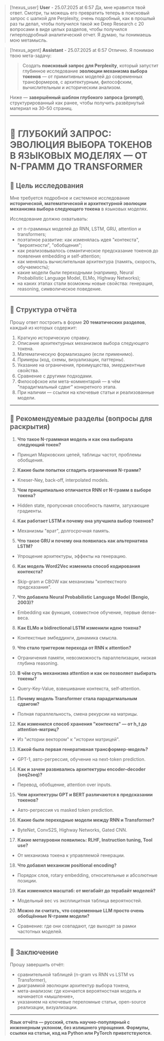 >[!nexus_user] **User** - 25.07.2025 at 6:57
> Да, мне нравится твой ответ. Смотри, ты можешь его превратить теперь в поисковый запрос с шапкой для Perplexity, очень подробный, как в прошлый раз ты делал, чтобы получился такой же Deep Research с 20 вопросами в виде целых разделов, чтобы получился гиперподробный аналитический отчет. Я думаю, ты понимаешь мою метамысль.
<!-- UID: d9737c1a-8fbc-4e74-a41d-41c5b8c08a8c -->




>[!nexus_agent] **Assistant** - 25.07.2025 at 6:57
> Отлично. Я понимаю твою мета-задачу: 
> > Создать **поисковый запрос для Perplexity**, который запустит глубинное исследование **эволюции механизма выбора токенов** — от примитивных моделей до современных трансформеров, с архитектурным, философским, вычислительным и историческим анализом.
> 
> Ниже — **завершённый шаблон глубокого запроса (prompt)**, структурированный как ранее, чтобы получить развёрнутый материал на 30–50 страниц.
> 
> ---
> 
> # 🧠 **ГЛУБОКИЙ ЗАПРОС: ЭВОЛЮЦИЯ ВЫБОРА ТОКЕНОВ В ЯЗЫКОВЫХ МОДЕЛЯХ — ОТ N-ГРАММ ДО TRANSFORMER**
> 
> ## 📌 **Цель исследования**
> 
> Мне требуется подробное и системное исследование **исторической, математической и архитектурной эволюции механизма выбора следующего токена** в языковых моделях.
> 
> Исследование должно охватывать:
> - от n-граммных моделей до RNN, LSTM, GRU, attention и transformers;
> - поэтапное развитие: как изменялась идея "контекста", "вероятности", "обобщения";
> - как реализовывалось семантическое предсказание токенов до появления embedding и self-attention;
> - как менялась вычислительная архитектура (память, скорость, обучаемость);
> - какие модели были переходными (например, Neural Probabilistic Language Model, ELMo, Highway Networks);
> - на каких этапах стали возможны новые свойства: генерация, reasoning, символическое поведение.
> 
> ---
> 
> ## 📐 **Структура отчёта**
> 
> Прошу ответ построить в форме **20 тематических разделов**, каждый из которых содержит:
> 
> 1. Краткую историческую справку.
> 2. Описание архитектурных механизмов выбора следующего токена.
> 3. Математическую формализацию (если применимо).
> 4. Примеры (код, схемы, визуализации, паттерны).
> 5. Указание на ограничения, преимущества, эмерджентные свойства.
> 6. Сравнение с другими подходами.
> 7. Философское или мета-комментарий — в чём "парадигмальный сдвиг" конкретного этапа.
> 8. При наличии — ссылки на ключевые статьи и реализованные модели.
> 
> ---
> 
> ## 🧩 **Рекомендуемые разделы (вопросы для раскрытия)**
> 
> 1. **Что такое N-граммная модель и как она выбирала следующий токен?**
>  - Принцип Марковских цепей, таблицы частот, проблемы обобщения.
> 
> 2. **Какие были попытки сгладить ограничения N-грамм?**
>  - Kneser-Ney, back-off, interpolated models.
> 
> 3. **Чем принципиально отличается RNN от N-грамм в выборе токена?**
>  - Hidden state, пропускная способность памяти, затухающие градиенты.
> 
> 4. **Как работает LSTM и почему она улучшила выбор токенов?**
>  - Механизмы "врат", долгосрочная память.
> 
> 5. **Что такое GRU и почему она появилась как альтернатива LSTM?**
>  - Упрощение архитектуры, эффекты на генерацию.
> 
> 6. **Как модель Word2Vec изменила способ кодирования контекста?**
>  - Skip-gram и CBOW как механизмы "контекстного предсказания".
> 
> 7. **Что добавила Neural Probabilistic Language Model (Bengio, 2003)?**
>  - Embedding как функция, совместное обучение, первые dense-веса.
> 
> 8. **Как ELMo и bidirectional LSTM изменили идею токена?**
>  - Контекстные эмбеддинги, динамика смысла.
> 
> 9. **Что стало триггером перехода от RNN к attention?**
>  - Ограничения памяти, невозможность параллелизации, низкая глубина reasoning.
> 
> 10. **В чём суть механизма attention и как он позволяет выбирать токены?**
>  - Query-Key-Value, взвешивание контекста, self-attention.
> 
> 11. **Почему модель Transformer стала парадигмальным сдвигом?**
>  - Полная параллельность, смена рекурсии на матрицы.
> 
> 12. **Как изменился способ хранения "контекста" — от h_t до attention-матриц?**
>  - Из "истории вектором" к "истории матрицей".
> 
> 13. **Какой была первая генеративная трансформер-модель?**
>  - GPT-1, авто-регрессия, обучение на next-token prediction.
> 
> 14. **Как и зачем развивались архитектуры encoder–decoder (seq2seq)?**
>  - Перевод, обобщение, attention over inputs.
> 
> 15. **Чем архитектуры GPT и BERT различаются в предсказании токенов?**
>  - Авто-регрессия vs masked token prediction.
> 
> 16. **Какие были переходные модели между RNN и Transformer?**
>  - ByteNet, ConvS2S, Highway Networks, Gated CNN.
> 
> 17. **Какие метауровни появились: RLHF, Instruction tuning, Tool use?**
>  - От механизма токена к управляемой генерации.
> 
> 18. **Что добавил механизм positional encoding?**
>  - Порядок слов, rotary embedding, относительные и абсолютные позиции.
> 
> 19. **Как изменился масштаб: от мегабайт до терабайт моделей?**
>  - Модельный вес vs эксплицитная таблица вероятностей.
> 
> 20. **Можно ли считать, что современные LLM просто очень обобщённые N-грамм модели?**
>  - Сравнение: где они совпадают, где выходят за рамки частотных моделей.
> 
> ---
> 
> ## 🧠 Заключение
> 
> Прошу завершить отчёт:
> 
> - сравнительной таблицей (n-gram vs RNN vs LSTM vs Transformer),
> - диаграммой эволюции архитектур выбора токена,
> - мета-анализом: где кончается вероятностная модель и начинается «мышление»,
> - указанием на ключевые переломные статьи, open-source реализации, визуализации.
> 
> ---
> 
> **Язык отчёта — русский, стиль научно-популярный с инженерным уклоном, без излишнего упрощения. Формулы, ссылки на статьи, код на Python или PyTorch приветствуются.**
<!-- UID: f4caac02-e388-43d0-b237-d040889c3dee -->